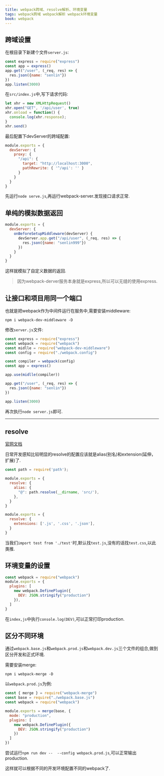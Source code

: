 ```yaml
---
title: webpack跨域、resolve解析、环境变量
tags: webpack跨域 webpack解析 webpack环境变量
book: webpack
---
```

## 跨域设置

在根目录下新建个文件`server.js`:

```js
const express = require("express")
const app = express()
app.get("/user", (_req, res) => {
  res.json({name: "senlin"})
})
app.listen(3000)
```

在`src/index.js`中,写下请求代码:

```js
let xhr = new XMLHttpRequest()
xhr.open("GET", '/api/user', true)
xhr.onload = function() {
  console.log(xhr.response);
}
xhr.send()
```

最后配置下devServer的跨域配置:

```js
module.exports = {
  devServer: {
    proxy: {
      "/api": {
        target: "http://localhost:3000",
        pathRewrite: { '^/api': '' }
      }
    }
  }
}
```

先运行`node serve.js`,再运行webpack-server.发现接口请求正常.

## 单纯的模拟数据返回

```js
module.exports = {
  devServer: {
    onBeforeSetupMiddleware(devServer) {
      devServer.app.get("/api/user", (_req, res) => {
        res.json({name: "senlin999"})
      })
    }
  }
}
```

这样就模拟了自定义数据的返回.

>因为webpack-derver服务本身就是express,所以可以无缝的使用express.  

## 让接口和项目用同一个端口

也就是把webpack作为中间件运行在服务中,需要安装middleware:

```shell
npm i webpack-dev-middleware -D
```

修改`server.js`文件:

```js
const express = require("express")
const webpack = require("webpack")
const midlle = require("webpack-dev-middleware")
const config = require("./webpack.config")

const compiler = webpack(config)
const app = express()

app.use(midlle(compiler))

app.get("/user", (_req, res) => {
  res.json({name: "senlin"})
})

app.listen(3000)
```

再次执行`node server.js`即可.

---

## resolve

[官网文档](https://webpack.docschina.org/configuration/resolve/#resolve)

日常开发感知比较明显的resolve的配置应该就是alias(别名)和extension(延伸，扩展)了.

```js
const path = require('path');

module.exports = {
  resolve: {
    alias: {
      "@": path.resolve(__dirname, 'src/'),
    },
  }
}
```

```js
module.exports = {
  resolve: {
    extensions: ['.js', '.css', '.json'],
  }
}
```

当我们`import test from './test'`时,默认找`test.js`,没有的话找`test.css`,以此类推.

## 环境变量的设置

```js
const webpack = require("webpack")
module.exports = {
  plugins: [
    new webpack.DefinePlugin({
      DEV: JSON.stringify("production")
    }),
  ]
}
```

在`index,js`中执行`console.log(DEV)`,可以正常打印production.

## 区分不同环境

通过`webpack.base.js`和`webpack.prod.js`和`webpack.dev.js`三个文件的组合,做到区分开发和正式环境.

需要安装merge:

```shell
npm i webpack-merge -D
```

以`webpack.prod.js`为例:

```js
const { merge } = require("webpack-merge")
const base = require("./webpack.base.js")
const webpack = require("webpack")

module.exports = merge(base, {
  mode: "production",
  plugins: [
    new webpack.DefinePlugin({
      DEV: JSON.stringify("production")
    })
  ]
})
```

尝试运行`npm run dev --  --config webpack.prod.js`,可以正常输出production.

这样就可以根据不同的开发环境配置不同的webpack了.